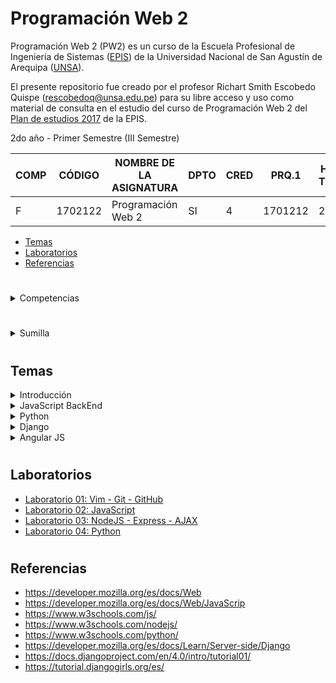 # Programación Web 2

Programación Web 2 (PW2) es un curso de la Escuela Profesional de Ingeniería de Sistemas ([EPIS]) de la Universidad Nacional de San Agustín de Arequipa ([UNSA]).

El presente repositorio fue creado por el profesor Richart Smith Escobedo Quispe (rescobedoq@unsa.edu.pe) para su libre acceso y uso como material de consulta en el estudio del curso de Programación Web 2 del [Plan de estudios 2017][PLAN-2017] de la EPIS.

2do año - Primer Semestre (III Semestre)

| COMP  | CÓDIGO    | NOMBRE DE LA ASIGNATURA | DPTO | CRED | PRQ.1  | HRS. TEOR | HRS. LAB |
|-------|-----------|-------------------------|------|------|--------|-----------|----------|
| F     | 1702122   | Programación Web 2      | SI   | 4    | 1701212| 2.0       | 4.0      |


- [Temas](#temas)
- [Laboratorios](#laboratorios)
- [Referencias](#referencias)

#

<details>
<summary>Competencias</summary>

- C. Diseña responsablemente sistemas, componentes o procesos web para satisfacer necesidades dentro de restricciones realistas: económicas, medio ambientales, sociales, políticas, éticas, de salud, de seguridad, manufacturación y/o sostenibilidad.
- M. Construye responsablemente soluciones web siguiendo un proceso adecuado llevando a cabo las pruebas ajustadas a los recursos disponibles del cliente.
- P. Aplica de forma flexible técnicas, métodos, principios, normas, estándares y herramientas de ingeniería necesarias para la construcción de aplicaciones web.

</details>

#

<details>
<summary>Sumilla</summary>

Desarrollo de aplicaciones WEB usando tecnologías orientadas a objetos: Qué hacen los clientes y servidores WEB, ¿cómo se comunican? Vista rápida al HTML. Detalle del protocolo HTTP. Detalle de las comunicaciones GET, POST, etc. Detalle de los URL. Servidores Web, páginas web estáticas y CGIs. CGIs en lenguajes orientados a objetos, incrustando código de lenguajes de programación en HTML; CSS. Arquitectura de las Aplicaciones WEB: ¿Qué es un contenedor y que proporciona? CGIs orientados a objetos en detalle, un ejemplo de aplicación usando tecnologías orientadas a objetos y que introduzca patrón MVC y variantes. Creando los ambientes de desarrollo con herramientas automáticas que permitan automatizar las tareas de instalación, despliegue, configuración de software, pruebas, etc. Sistemas de control de versiones. Conectando aplicaciones WEB con Bases de datos bajo un patrón modelo vista controlador. Formularios y verificación de campos; inyección de código; cookies, sesiones; seguridad WEB. Programando el cliente: Bibliotecas de programación para animaciones del lado del cliente y frameworks para webs dinámicas.

</details>

#

## Temas

<details>
<summary>Introducción</summary>

- [Generalidades del protocolo HTTP][HTTP]
- [Visión General Cliente-Servidor][C/S]
- [¿Qué es una URL?][URL]
- [Métodos de petición HTTP][METODOS]
- [Conceptos básicos de HTML][HTML]
- [CSS básico][CSS]
- [Fundamentos de JavaScript][JS]
- [La web y los estándares web][ESTANDARES]
- [Programación lado servidor][BACKEND]
- [¿Cómo se utiliza Github pages?][GITHUB]
- [AJAX][AJAX]
- [Seguridad de Sitios Web][SEGURIDAD]
</details>

<details>
<summary>JavaScript BackEnd</summary>

- [Introducción a Node.js][NODE-INTRO-W3C]
- [Introducción a Node.js][NODE-INTRO-DEV]
- [Node.js v12.22.12 Documentación][NODE-12-DOC]
- [Express Infraestructura web rápida, minimalista y flexible para Node.js][EXPRESSJS]
- [Introducción a Express/Node][EXPRESS-NODE]
- [JavaScript Fetch API][FETCH-API]
- [Uso de Fetch][FETCH-USO]

</details>

<details>
<summary>Python</summary>

-   [Python Tutorial for w3schools][PYTHON-W3SCHOOLS]
-   [Project Python Site][PYTHON-SITE]
-   [Learn Python Programming][PYTHON-LEARN]
-   [Python Programming Language][PYTHON-GEEKS]
-   [Official The Python Tutorial][PYTHON-TUTORIAL-01]
-   [Python Tutorial][PYTHON-TUTORIAL-02]
-   [Programación Orientada a Objetos - El libro de python][PYTHON-POO-01]
-   [Programación orientada a objetos - CONVANTEC][PYTHON-POO-02]
-   [Programación orientada a objetos (POO) en Python][PYTHON-POO-03]
</details>

<details>
<summary>Django</summary>
</details>

<details>
<summary>Angular JS</summary>
</details>

#
    
## Laboratorios
- [Laboratorio 01: Vim - Git - GitHub](https://github.com/rescobedoq/pw2/tree/main/labs/lab01)
- [Laboratorio 02: JavaScript](https://github.com/rescobedoq/pw2/tree/main/labs/lab02)
- [Laboratorio 03: NodeJS - Express - AJAX](https://github.com/rescobedoq/pw2/tree/main/labs/lab03)
- [Laboratorio 04: Python](https://github.com/rescobedoq/pw2/tree/main/labs/lab04)


#

## Referencias
- https://developer.mozilla.org/es/docs/Web
- https://developer.mozilla.org/es/docs/Web/JavaScrip
- https://www.w3schools.com/js/
- https://www.w3schools.com/nodejs/
- https://www.w3schools.com/python/
- https://developer.mozilla.org/es/docs/Learn/Server-side/Django
- https://docs.djangoproject.com/en/4.0/intro/tutorial01/
- https://tutorial.djangogirls.org/es/


[HTTP]: https://developer.mozilla.org/es/docs/Web/HTTP/Overview
[C/S]: https://developer.mozilla.org/es/docs/Learn/Server-side/First_steps/Client-Server_overview
[URL]: https://developer.mozilla.org/es/docs/Learn/Common_questions/What_is_a_URL
[METODOS]: https://developer.mozilla.org/es/docs/Web/HTTP/Methods
[HTML]: https://developer.mozilla.org/es/docs/Learn/Getting_started_with_the_web/HTML_basics
[CSS]: https://developer.mozilla.org/es/docs/Learn/Getting_started_with_the_web/CSS_basics
[JS]: https://developer.mozilla.org/es/docs/Learn/Getting_started_with_the_web/JavaScript_basics
[ESTANDARES]: https://developer.mozilla.org/es/docs/Learn/Getting_started_with_the_web/The_web_and_web_standards
[BACKEND]: https://developer.mozilla.org/es/docs/Learn/Server-side
[GITHUB]: https://developer.mozilla.org/es/docs/Learn/Common_questions/Using_Github_pages
[AJAX]: https://developer.mozilla.org/es/docs/Web/Guide/AJAX
[SEGURIDAD]: https://developer.mozilla.org/es/docs/Learn/Server-side/First_steps/Website_security

[NODE-INTRO-W3C]: https://www.w3schools.com/nodejs/nodejs_intro.asp
[NODE-INTRO-dev]: https://nodejs.dev/learn
[NODE-12-DOC]: https://nodejs.org/docs/latest-v12.x/api/
[EXPRESSJS]: https://expressjs.com/es/
[EXPRESS-NODE]: https://developer.mozilla.org/es/docs/Learn/Server-side/Express_Nodejs/Introduction
[FETCH-API]: https://www.w3schools.com/js/js_api_fetch.asp
[FETCH-USO]: https://developer.mozilla.org/es/docs/Web/API/Fetch_API/Using_Fetch

[PYTHON-W3SCHOOLS]: https://www.w3schools.com/python/
[PYTHON-SITE]: https://www.python.org/
[PYTHON-LEARN]: https://pythonbasics.org/
[PYTHON-GEEKS]: https://www.geeksforgeeks.org/python-programming-language/
[PYTHON-TUTORIAL-01]: https://docs.python.org/3/tutorial/
[PYTHON-TUTORIAL-02]: https://www.pythontutorial.net/
[PYTHON-POO-01]: https://ellibrodepython.com/programacion-orientada-a-objetos-python
[PYTHON-POO-02]: https://entrenamiento-python-basico.readthedocs.io/es/latest/leccion9/poo.html
[PYTHON-POO-03]: https://j2logo.com/python/tutorial/programacion-orientada-a-objetos/



[UNSA]: https://www.unsa.edu.pe/
[EPIS]: https://fips.unsa.edu.pe/ingenieriadesistemas/
[PLAN-2017]: https://fips.unsa.edu.pe/ingenieriadesistemas/wp-content/uploads/sites/2/2020/09/plan_446_2017-En-DUFA-y-actualizado-v4.0-Final.pdf
